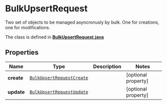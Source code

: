 

# BulkUpsertRequest

Two set of objects to be managed asyncronusly by bulk. One for creations, one for modifications.

The class is defined in **[BulkUpsertRequest.java](../../src/main/java/org/openapitools/model/BulkUpsertRequest.java)**

## Properties

Name | Type | Description | Notes
------------ | ------------- | ------------- | -------------
**create** | [`BulkUpsertRequestCreate`](BulkUpsertRequestCreate.md) |  |  [optional property]
**update** | [`BulkUpsertRequestUpdate`](BulkUpsertRequestUpdate.md) |  |  [optional property]




